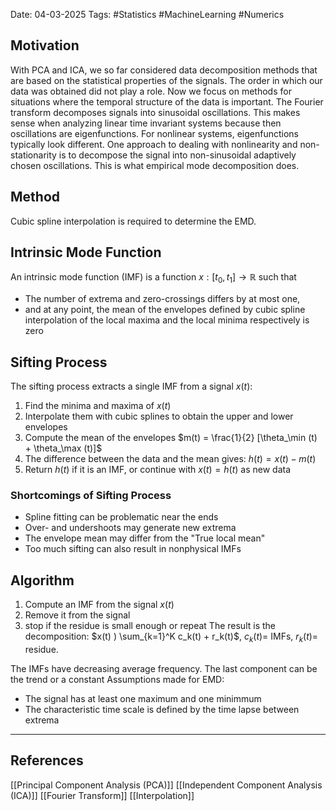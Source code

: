 Date: 04-03-2025
Tags: #Statistics #MachineLearning #Numerics 

## Motivation
With PCA and ICA, we so far considered data decomposition methods that are based on the statistical properties of the signals. The order in which our data was obtained did not play a role. Now we focus on methods for situations where the temporal structure of the data is important.
The Fourier transform decomposes signals into sinusoidal oscillations. This makes sense when analyzing linear time invariant systems because then oscillations are eigenfunctions. For nonlinear systems, eigenfunctions typically look different.
One approach to dealing with nonlinearity and non-stationarity is to decompose the signal into non-sinusoidal adaptively chosen oscillations. This is what empirical mode decomposition does.
## Method

Cubic spline interpolation is required to determine the EMD.

## Intrinsic Mode Function 
An intrinsic mode function (IMF) is a function $x: [t_0, t_1] \to \mathbb{R}$ such that
- The number of extrema and zero-crossings differs by at most one,
- and at any point, the mean of the envelopes defined by cubic spline interpolation of the local maxima and the local minima respectively is zero
## Sifting Process

The sifting process extracts a single IMF from a signal $x(t)$:
1. Find the minima and maxima of $x(t)$
2. Interpolate them with cubic splines to obtain the upper and lower envelopes
3. Compute the mean of the envelopes $m(t) = \frac{1}{2} [\theta_\min (t) + \theta_\max (t)]$
4. The difference between the data and the mean gives:
		$h(t) = x(t) - m(t)$
5. Return $h(t)$ if it is an IMF, or continue with $x(t) = h(t)$ as new data

### Shortcomings of Sifting Process
- Spline fitting can be problematic near the ends
- Over- and undershoots may generate new extrema
- The envelope mean may differ from the "True local mean"
- Too much sifting can also result in nonphysical IMFs

## Algorithm
1. Compute an IMF from the signal $x(t)$
2. Remove it from the signal
3. stop if the residue is small enough or repeat
The result is the decomposition: 
	$x(t) ) \sum_{k=1}^K c_k(t) + r_k(t)$, $c_k(t)=$ IMFs, $r_k(t)=$ residue.

The IMFs have decreasing average frequency. The last component can be the trend or a constant
Assumptions made for EMD:
- The signal has at least one maximum and one minimmum
- The characteristic time scale is defined by the time lapse between extrema

---
## References
[[Principal Component Analysis (PCA)]]
[[Independent Component Analysis (ICA)]]
[[Fourier Transform]]
[[Interpolation]]